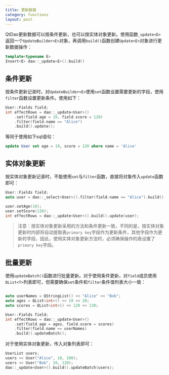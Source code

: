 ```yaml
---
title: 更新数据
category: functions
layout: post
---
```


QtDao更新数据可以按条件更新，也可以按实体对象更新。使用函数`_update<E>`返回一个`UpdateBuilder<E>`对象，再调用`build()`函数创建`Update<E>`对象进行更新数据操作：

```cpp
template<typename E>
Insert<E> dao::_update<E>().build()
```

条件更新
-------------

按条件更新记录时，对`UpdateBuilder<E>`使用`set`函数设置需要更新的字段，使用`filter`函数设置更新条件。使用如下：

```cpp
User::Fields field;
int effectRows = dao::_update<User>()
    .set(field.age = 19, field.score = 120)
    .filter(field.name == "Alice")
    .build().update();
```

等同于使用如下sql语句：

```sql
update User set age = 19, score = 120 where name = 'Alice'
```

实体对象更新
-------------

按实体对象更新记录时，不能使用`set`与`filter`函数，直接将对象传入`update`函数即可：

```cpp
User::Fields field;
auto user = dao::_select<User>().filter(field.name == "Alice").build().unique();

user.setAge(19);
user.setScore(120);
int effectRows = dao::_update<User>().build().update(user);
```

> 注意：按实体对象更新采用的方法和条件更新一致，不同的是，按实体对象更新时内部将自动提取表`primary key`字段作为更新条件，其他字段作为更新的字段，因此，使用实体对象更新方法时，必须确保操作的表设置了`primary key`字段。

批量更新
-------------

使用`updateBatch()`函数进行批量更新。对于使用条件更新，对`field`成员使用`QList<T>`列表即可，但需要确保`set`条件和`filter`条件值列表大小一致：

```cpp

auto userNames = QStringList() << "Alice" << "Bob";
auto ages = QList<int>() << 19 << 20;
auto scores = QList<int>() << 120 << 130;

User::Fields field;
int effectRows = dao::_update<User>()
    .set(field.age = ages, field.score = scores)
    .filter(field.name == userNames)
    .build().updateBatch();
```

对于使用实体对象更新，传入对象列表即可：

```cpp
UserList users;
users << User("Alice", 18, 100);
users << User("Bob", 19, 120);
dao::_update<User>().build().updateBatch(users);
```